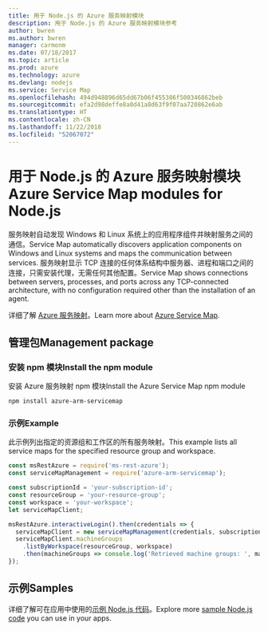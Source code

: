 ```yaml
---
title: 用于 Node.js 的 Azure 服务映射模块
description: 用于 Node.js 的 Azure 服务映射模块参考
author: bwren
ms.author: bwren
manager: carmonm
ms.date: 07/18/2017
ms.topic: article
ms.prod: azure
ms.technology: azure
ms.devlang: nodejs
ms.service: Service Map
ms.openlocfilehash: 494d948896d65dd67b06f455386f500346862beb
ms.sourcegitcommit: efa2d98deffe8a0d41a8d63f9f07aa720862e6ab
ms.translationtype: HT
ms.contentlocale: zh-CN
ms.lasthandoff: 11/22/2018
ms.locfileid: "52067072"
---
```

# <a name="azure-service-map-modules-for-nodejs"></a><span data-ttu-id="14397-103">用于 Node.js 的 Azure 服务映射模块</span><span class="sxs-lookup"><span data-stu-id="14397-103">Azure Service Map modules for Node.js</span></span>

<span data-ttu-id="14397-104">服务映射自动发现 Windows 和 Linux 系统上的应用程序组件并映射服务之间的通信。</span><span class="sxs-lookup"><span data-stu-id="14397-104">Service Map automatically discovers application components on Windows and Linux systems and maps the communication between services.</span></span> <span data-ttu-id="14397-105">服务映射显示 TCP 连接的任何体系结构中服务器、进程和端口之间的连接，只需安装代理，无需任何其他配置。</span><span class="sxs-lookup"><span data-stu-id="14397-105">Service Map shows connections between servers, processes, and ports across any TCP-connected architecture, with no configuration required other than the installation of an agent.</span></span>

<span data-ttu-id="14397-106">详细了解 [Azure 服务映射](https://docs.microsoft.com/azure/operations-management-suite/operations-management-suite-service-map)。</span><span class="sxs-lookup"><span data-stu-id="14397-106">Learn more about [Azure Service Map](https://docs.microsoft.com/azure/operations-management-suite/operations-management-suite-service-map).</span></span>

## <a name="management-package"></a><span data-ttu-id="14397-107">管理包</span><span class="sxs-lookup"><span data-stu-id="14397-107">Management package</span></span>

### <a name="install-the-npm-module"></a><span data-ttu-id="14397-108">安装 npm 模块</span><span class="sxs-lookup"><span data-stu-id="14397-108">Install the npm module</span></span>

<span data-ttu-id="14397-109">安装 Azure 服务映射 npm 模块</span><span class="sxs-lookup"><span data-stu-id="14397-109">Install the Azure Service Map npm module</span></span>

```bash
npm install azure-arm-servicemap
```

### <a name="example"></a><span data-ttu-id="14397-110">示例</span><span class="sxs-lookup"><span data-stu-id="14397-110">Example</span></span>

<span data-ttu-id="14397-111">此示例列出指定的资源组和工作区的所有服务映射。</span><span class="sxs-lookup"><span data-stu-id="14397-111">This example lists all service maps for the specified resource group and workspace.</span></span>

```javascript
const msRestAzure = require('ms-rest-azure');
const serviceMapManagement = require('azure-arm-servicemap');

const subscriptionId = 'your-subscription-id';
const resourceGroup = 'your-resource-group';
const workspace = 'your-workspace';
let serviceMapClient;

msRestAzure.interactiveLogin().then(credentials => {
  serviceMapClient = new serviceMapManagement(credentials, subscriptionId);
  serviceMapClient.machineGroups
    .listByWorkspace(resourceGroup, workspace)
    .then(machineGroups => console.log('Retrieved machine groups: ', machineGroups));
});
```

## <a name="samples"></a><span data-ttu-id="14397-112">示例</span><span class="sxs-lookup"><span data-stu-id="14397-112">Samples</span></span>

<span data-ttu-id="14397-113">详细了解可在应用中使用的[示例 Node.js 代码](https://azure.microsoft.com/resources/samples/?platform=nodejs)。</span><span class="sxs-lookup"><span data-stu-id="14397-113">Explore more [sample Node.js code](https://azure.microsoft.com/resources/samples/?platform=nodejs) you can use in your apps.</span></span>
